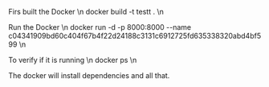 Firs built the Docker \n
  docker build -t testt . \n

Run the Docker \n
  docker run -d -p 8000:8000 --name c04341909bd60c404f67b4f22d24188c3131c6912725fd635338320abd4bf599 \n

To verify if it is running \n
  docker ps \n

The docker will install dependencies and all that.
